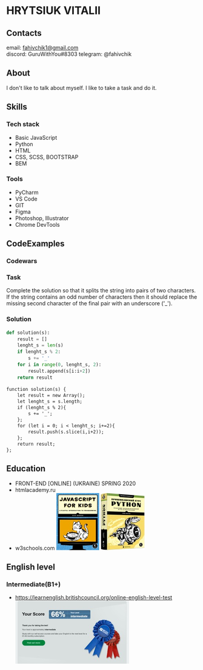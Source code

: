 # HRYTSIUK VITALII

## Contacts
email: fahivchik1@gmail.com   
discord: GuruWithYou#8303
telegram: @fahivchik

## About
I don't like to talk about myself.
I like to take a task and do it.

## Skills
### Tech stack
- Basic JavaScript
- Python
- HTML
- CSS, SCSS, BOOTSTRAP
- BEM

### Tools
- PyCharm
- VS Code
- GIT
- Figma 
- Photoshop, Illustrator 
- Chrome DevTools

## CodeExamples

### Codewars  

### Task
Complete the solution so that it splits the string into pairs of two characters. If the string contains an odd number of characters then it should replace the missing second character of the final pair with an underscore ('_').  

### Solution
```Python
def solution(s):
    result = []
    lenght_s = len(s)
    if lenght_s % 2:
        s += '_'
    for i in range(0, lenght_s, 2):
        result.append(s[i:i+2])
    return result
```
```JS 
function solution(s) {
    let result = new Array();
    let lenght_s = s.length;
    if (lenght_s % 2){
        s += '_';
    };
    for (let i = 0; i < lenght_s; i+=2){
        result.push(s.slice(i,i+2));
    }; 
    return result;
};
```  
## Education
- FRONT-END [ONLINE] (UKRAINE) SPRING 2020
- htmlacademy.ru
- w3schools.com
![photo](JS.jpg) ![photo](python.jpg) 

## English level
### Intermediate(B1+)
- https://learnenglish.britishcouncil.org/online-english-level-test
![photo](english.jpg) 